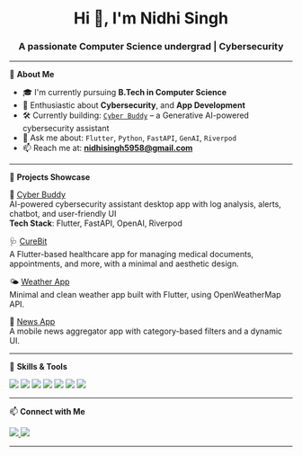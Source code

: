<h1 align="center">Hi 👋, I'm Nidhi Singh</h1>
<h3 align="center">A passionate Computer Science undergrad | Cybersecurity </h3>

---

🌟 **About Me**

- 🎓 I'm currently pursuing **B.Tech in Computer Science**
- 🔐 Enthusiastic about **Cybersecurity**, and **App Development**
- 🛠️ Currently building: [`Cyber Buddy`](https://github.com/nidhisingh5958/cyber_buddy) – a Generative AI-powered cybersecurity assistant
- 💬 Ask me about: `Flutter`, `Python`, `FastAPI`, `GenAI`, `Riverpod`
- 📫 Reach me at: **nidhisingh5958@gmail.com**

---

💼 **Projects Showcase**

🚀 [Cyber Buddy](https://github.com/nidhisingh5958/cyber_buddy)  
AI-powered cybersecurity assistant desktop app with log analysis, alerts, chatbot, and user-friendly UI  
**Tech Stack**: Flutter, FastAPI, OpenAI, Riverpod

🩺 [CureBit](https://github.com/nidhisingh5958/cure-bit)  
A Flutter-based healthcare app for managing medical documents, appointments, and more, with a minimal and aesthetic design.  

🌤️ [Weather App](https://github.com/nidhisingh5958/weather_app)  
Minimal and clean weather app built with Flutter, using OpenWeatherMap API.

📰 [News App](https://github.com/nidhisingh5958/news_app)  
A mobile news aggregator app with category-based filters and a dynamic UI.

---

🧠 **Skills & Tools**

<p>
  <img src="https://img.shields.io/badge/-Python-3776AB?style=flat-square&logo=python&logoColor=white"/>
  <img src="https://img.shields.io/badge/-Flutter-02569B?style=flat-square&logo=flutter&logoColor=white"/>
  <img src="https://img.shields.io/badge/-FastAPI-009688?style=flat-square&logo=fastapi&logoColor=white"/>
  <img src="https://img.shields.io/badge/-Firebase-FFCA28?style=flat-square&logo=firebase&logoColor=black"/>
  <img src="https://img.shields.io/badge/-Git-F05032?style=flat-square&logo=git&logoColor=white"/>
  <img src="https://img.shields.io/badge/-Linux-FCC624?style=flat-square&logo=linux&logoColor=black"/>
  <img src="https://img.shields.io/badge/-OpenAI-412991?style=flat-square&logo=openai&logoColor=white"/>
</p>

---

📫 **Connect with Me**

<p>
  <a href="https://www.linkedin.com/in/nidhi-singh-8285a128b/">
    <img src="https://img.shields.io/badge/-LinkedIn-0077B5?style=flat-square&logo=linkedin&logoColor=white"/>
  </a>
  <a href="mailto:nidhisingh5958@gmail.com">
    <img src="https://img.shields.io/badge/-Gmail-D14836?style=flat-square&logo=gmail&logoColor=white"/>
  </a>
</p>

---



<!--
**nidhisingh5958/nidhisingh5958** is a ✨ _special_ ✨ repository because its `README.md` (this file) appears on your GitHub profile.

Here are some ideas to get you started:

- 🔭 I’m currently working on ...
- 🌱 I’m currently learning ...
- 👯 I’m looking to collaborate on ...
- 🤔 I’m looking for help with ...
- 💬 Ask me about ...
- 📫 How to reach me: ...
- 😄 Pronouns: ...
- ⚡ Fun fact: ...
-->
